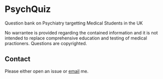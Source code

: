 # PsychQuiz

Question bank on Psychiatry targetting Medical Students in the UK

No warrantee is provided regarding the contained information and it is not intended to replace comprehensive education and testing of medical practioners. Questions are copyrighted.

## Contact

Please either open an issue or [email](mailto:psych-quiz-contact@shoryuken.me&subject=Readme) me.
